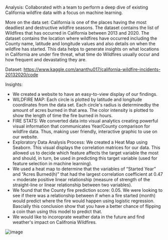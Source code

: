 Analysis: Collaborated with a team to perform a deep dive of existing California wildfire data with a focus on machine learning. 

More on the data set:
California is one of the places having the most deadliest and destructive wildfire seasons. The dataset contains the list of Wildfires that has occurred in California between 2013 and 2020. The dataset contains the location where wildfires have occurred including the County name, latitude and longitude values and also details on when the wildfire has started. This data helps to generate insights on what locations in California are under fire threat, what time do Wildfires usually occur and how frequent and devastating they are.

Dataset: https://www.kaggle.com/ananthu017/california-wildfire-incidents-20132020/code

Insights:
- We created a website to have an easy-to-view display of our findings. 
- WILDFIRE MAP: Each circle is plotted by latitude and longitude coordinates from the data set. Each circle's radius is determinedby the amount of acres burned in that area. The color intensity is plotted to show the length of time the fire burned in hours.
- FIRE STATS: We converted data into visual analytics creating powerful visual information that communicates Year/County comparison for wildfire data.  Thus, making user friendly, interactive graphic to use on our website.
- Exploratory Data Analysis Process: We created a Heat Map using Seaborn. This visual displays the correlation matrices for our data. This allowed us to decide which feature affects the target variable the most and should, in turn, be used in predicting this target variable (used for feature selection in machine learning).
- We used a heat map to determine that the variables of “Started Year” and “Acres Burned(h)” that had the largest correlation coefficient at 0.47 = moderate positive linear relationship (measure of strength of the straight-line or linear relationship between two variables).
- We found that the County fire prediction score: 0.05. We were looking to see if there was a relationship between if when a fire started (month) would predict where the fire would happen using logistic regression. Bascially this conclusion show that you have a better chance of flipping a coin than using this model to predict that. 
- We would like to incoroprate weather data in the future and find weather's impact on Califronia Wildfires. 


![image](https://user-images.githubusercontent.com/72775208/116147228-748eca00-a6ad-11eb-9483-9b92a1e731c4.png)

